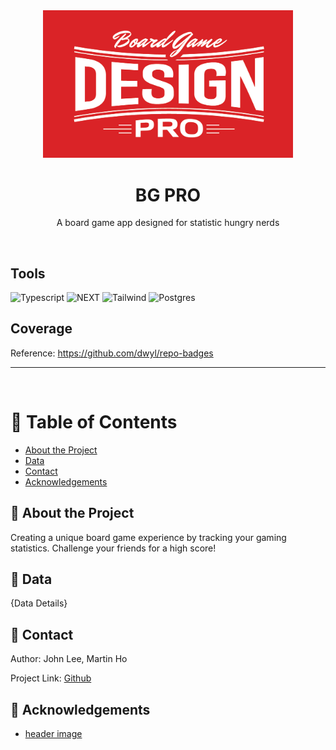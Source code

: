 <div align="center">

  <img src="assets/header.png" alt="logo" width="400" height="auto" />
  <h1>BG PRO</h1>
  
  <p>
    A board game app designed for statistic hungry nerds
  </p>

</div>

<br />

<!-- Badges -->

## Tools

![Typescript](https://img.shields.io/badge/TypeScript-007ACC?style=for-the-badge&logo=typescript&logoColor=white)
![NEXT](https://img.shields.io/badge/next%20js-000000?style=for-the-badge&logo=nextdotjs&logoColor=white)
![Tailwind](https://img.shields.io/badge/Tailwind_CSS-38B2AC?style=for-the-badge&logo=tailwind-css&logoColor=white)
![Postgres](https://img.shields.io/badge/PostgreSQL-316192?style=for-the-badge&logo=postgresql&logoColor=white)

## Coverage

Reference: https://github.com/dwyl/repo-badges

---

<br />

<!-- Table of Contents -->

# :notebook_with_decorative_cover: Table of Contents

- [About the Project](#star2-about-the-project)
- [Data](#handshake-contact)
- [Contact](#handshake-contact)
- [Acknowledgements](#gem-acknowledgements)

<!-- About the Project -->

## :star2: About the Project

Creating a unique board game experience by tracking your gaming statistics. Challenge your friends for a high score!

## :floppy_disk: Data

{Data Details}

## :handshake: Contact

Author: John Lee, Martin Ho

Project Link: [Github](https://github.com/minimartzz/bgpro)

<!-- Acknowledgments -->

## :gem: Acknowledgements

- [header image](https://boardgamedesignlab.com/pro/)
